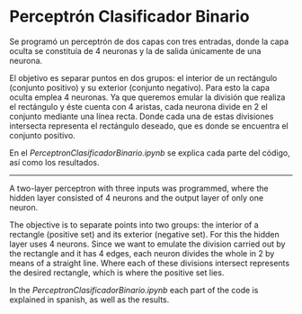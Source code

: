 # Perceptrón Clasificador Binario

Se programó un perceptrón de dos capas con tres entradas, donde la capa oculta se constituía de 4 neuronas y la de salida únicamente de una neurona.

El objetivo es separar puntos en dos grupos: el interior de un rectángulo (conjunto positivo) y su exterior (conjunto negativo). Para esto la capa oculta emplea 4 neuronas. 
Ya que queremos emular la división que realiza el rectángulo y éste cuenta con 4 aristas, cada neurona divide en 2 el conjunto mediante una línea recta.
Donde cada una de estas divisiones intersecta representa el rectángulo deseado, que es donde se encuentra el conjunto positivo.

En el _PerceptronClasificadorBinario.ipynb_ se explica cada parte del código, así como los resultados.

--------------------------------------------------------

A two-layer perceptron with three inputs was programmed, where the hidden layer consisted of 4 neurons and the output layer of only one neuron.

The objective is to separate points into two groups: the interior of a rectangle (positive set) and its exterior (negative set). For this the hidden layer uses 4 neurons.
Since we want to emulate the division carried out by the rectangle and it has 4 edges, each neuron divides the whole in 2 by means of a straight line.
Where each of these divisions intersect represents the desired rectangle, which is where the positive set lies.

In the _PerceptronClasificadorBinario.ipynb_ each part of the code is explained in spanish, as well as the results.
